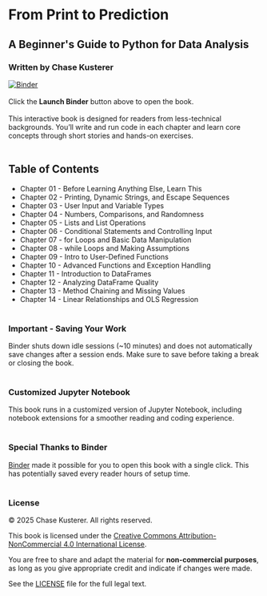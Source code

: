 # From Print to Prediction
## A Beginner's Guide to Python for Data Analysis
### Written by Chase Kusterer

[![Binder](https://mybinder.org/badge_logo.svg)](https://mybinder.org/v2/gh/chase-kusterer/textbook-py-data-analysis/master?urlpath=tree&clear_cache=0)
<br><br>
Click the **Launch Binder** button above to open the book.
<br><br>
This interactive book is designed for readers from less-technical backgrounds. You’ll write and run code in each chapter and learn core concepts through short stories and hands-on exercises.
<br><br>
## Table of Contents
- Chapter 01 - Before Learning Anything Else, Learn This<br>
- Chapter 02 - Printing, Dynamic Strings, and Escape Sequences<br>
- Chapter 03 - User Input and Variable Types<br>
- Chapter 04 - Numbers, Comparisons, and Randomness<br>
- Chapter 05 - Lists and List Operations<br>
- Chapter 06 - Conditional Statements and Controlling Input<br>
- Chapter 07 - for Loops and Basic Data Manipulation<br>
- Chapter 08 - while Loops and Making Assumptions<br>
- Chapter 09 - Intro to User-Defined Functions<br>
- Chapter 10 - Advanced Functions and Exception Handling<br>
- Chapter 11 - Introduction to DataFrames<br>
- Chapter 12 - Analyzing DataFrame Quality<br>
- Chapter 13 - Method Chaining and Missing Values<br>
- Chapter 14 - Linear Relationships and OLS Regression<br><br>

### Important - Saving Your Work
Binder shuts down idle sessions (~10 minutes) and does not automatically save changes after a session ends. Make sure to save before taking a break or closing the book.
<br><br>

### Customized Jupyter Notebook
This book runs in a customized version of Jupyter Notebook, including notebook extensions for a smoother reading and coding experience.
<br><br>

### Special Thanks to Binder
[Binder](https://mybinder.org/) made it possible for you to open this book with a single click. This has potentially saved every reader hours of setup time.
<br><br>

### License

© 2025 Chase Kusterer. All rights reserved.

This book is licensed under the 
[Creative Commons Attribution-NonCommercial 4.0 International License](https://creativecommons.org/licenses/by-nc/4.0/).

You are free to share and adapt the material for **non-commercial purposes**, 
as long as you give appropriate credit and indicate if changes were made.

See the [LICENSE](LICENSE) file for the full legal text.
